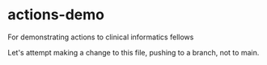 # actions-demo
For demonstrating actions to clinical informatics fellows

Let's attempt making a change to this file, pushing to a branch, not to main.